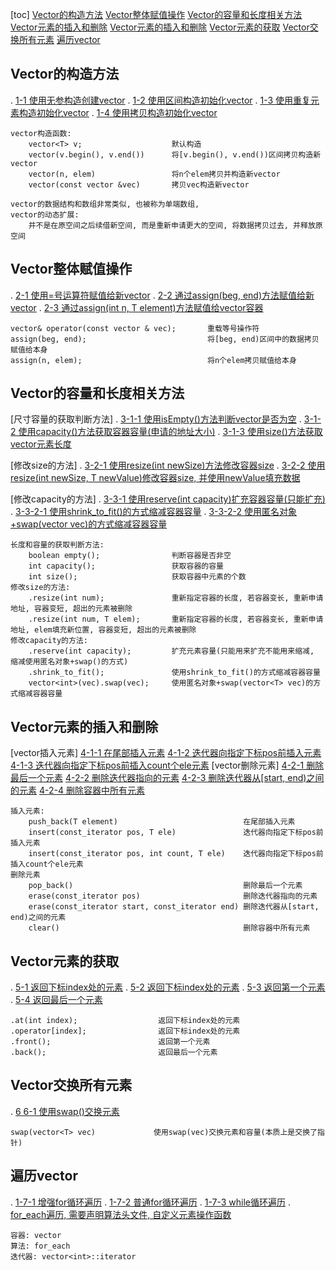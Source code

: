 [toc]
    [Vector的构造方法](#Vector的构造方法)
    [Vector整体赋值操作](#Vector整体赋值操作)
    [Vector的容量和长度相关方法](#Vector的容量和长度相关方法)
    [Vector元素的插入和删除](#Vector元素的插入和删除)
    [Vector元素的插入和删除](#Vector元素的插入和删除)
    [Vector元素的获取](#Vector元素的获取)
    [Vector交换所有元素](#Vector交换所有元素)
    [遍历vector](#遍历vector)

## Vector的构造方法
.   [1-1 使用无参构造创建vector](./_01_vectorConstructor/_1_vectorConstructor.cpp)
.   [1-2 使用区间构造初始化vector](./_01_vectorConstructor/_1_vectorConstructor.cpp)
.   [1-3 使用重复元素构造初始化vector](./_01_vectorConstructor/_1_vectorConstructor.cpp)
.   [1-4 使用拷贝构造初始化vector](./_01_vectorConstructor/_1_vectorConstructor.cpp)


    vector构造函数:
        vector<T> v;                    默认构造
        vector(v.begin(), v.end())      将[v.begin(), v.end())区间拷贝构造新vector
        vector(n, elem)                 将n个elem拷贝并构造新vector
        vector(const vector &vec)       拷贝vec构造新vector

    vector的数据结构和数组非常类似, 也被称为单端数组,
    vector的动态扩展:
        并不是在原空间之后续借新空间, 而是重新申请更大的空间, 将数据拷贝过去, 并释放原空间

## Vector整体赋值操作
.   [2-1 使用=号运算符赋值给新vector](./_02_vectorAssign/_1_vectorAssgin.cpp)
.   [2-2 通过assign(beg, end)方法赋值给新vector](./_02_vectorAssign/_1_vectorAssgin.cpp)
.   [2-3 通过assign(int n, T element)方法赋值给vector容器](./_02_vectorAssign/_1_vectorAssgin.cpp)

    vector& operator(const vector & vec);       重载等号操作符
    assign(beg, end);                           将[beg, end)区间中的数据拷贝赋值给本身
    assign(n, elem);                            将n个elem拷贝赋值给本身

## Vector的容量和长度相关方法
[尺寸容量的获取判断方法]
.   [3-1-1 使用isEmpty()方法判断vector是否为空](./_03_capacitySizeMethodOfVector/_1_capacitySizeMethodOfVec.cpp)
.   [3-1-2 使用capacity()方法获取容器容量(申请的地址大小)](./_03_capacitySizeMethodOfVector/_1_capacitySizeMethodOfVec.cpp)
.   [3-1-3 使用size()方法获取vector元素长度](./_03_capacitySizeMethodOfVector/_1_capacitySizeMethodOfVec.cpp)

[修改size的方法]
.   [3-2-1 使用resize(int newSize)方法修改容器size](./_03_capacitySizeMethodOfVector/_1_capacitySizeMethodOfVec.cpp)
.   [3-2-2 使用resize(int newSize, T newValue)修改容器size, 并使用newValue填充数据](./_03_capacitySizeMethodOfVector/_1_capacitySizeMethodOfVec.cpp)

[修改capacity的方法]
.   [3-3-1 使用reserve(int capacity)扩充容器容量(只能扩充)](./_03_capacitySizeMethodOfVector/_1_capacitySizeMethodOfVec.cpp)
.   [3-3-2-1 使用shrink_to_fit()的方式缩减容器容量](./_03_capacitySizeMethodOfVector/_1_capacitySizeMethodOfVec.cpp)
.   [3-3-2-2 使用匿名对象+swap(vector<T> vec)的方式缩减容器容量](./_03_capacitySizeMethodOfVector/_1_capacitySizeMethodOfVec.cpp)

    长度和容量的获取判断方法:
        boolean empty();                判断容器是否非空
        int capacity();                 获取容器的容量
        int size();                     获取容器中元素的个数
    修改size的方法:
        .resize(int num);               重新指定容器的长度, 若容器变长, 重新申请地址, 容器变短, 超出的元素被删除
        .resize(int num, T elem);       重新指定容器的长度, 若容器变长, 重新申请地址, elem填充新位置, 容器变短, 超出的元素被删除
    修改capacity的方法:
        .reserve(int capacity);         扩充元素容量(只能用来扩充不能用来缩减, 缩减使用匿名对象+swap()的方式)
        .shrink_to_fit();               使用shrink_to_fit()的方式缩减容器容量
        vector<int>(vec).swap(vec);     使用匿名对象+swap(vector<T> vec)的方式缩减容器容量
        

## Vector元素的插入和删除
[vector插入元素]
    [4-1-1 在尾部插入元素](./_04_vectorInsertDelete/_1_vectorInsertDelete.cpp)
    [4-1-2 迭代器向指定下标pos前插入元素](./_04_vectorInsertDelete/_1_vectorInsertDelete.cpp)
    [4-1-3 迭代器向指定下标pos前插入count个ele元素](./_04_vectorInsertDelete/_1_vectorInsertDelete.cpp)
[vector删除元素]
    [4-2-1 删除最后一个元素](./_04_vectorInsertDelete/_1_vectorInsertDelete.cpp)
    [4-2-2 删除迭代器指向的元素](./_04_vectorInsertDelete/_1_vectorInsertDelete.cpp)
    [4-2-3 删除迭代器从\[start, end)之间的元素](./_04_vectorInsertDelete/_1_vectorInsertDelete.cpp)
    [4-2-4 删除容器中所有元素](./_04_vectorInsertDelete/_1_vectorInsertDelete.cpp)


    插入元素:
        push_back(T element)                            在尾部插入元素
        insert(const_iterator pos, T ele)               迭代器向指定下标pos前插入元素
        insert(const_iterator pos, int count, T ele)    迭代器向指定下标pos前插入count个ele元素
    删除元素
        pop_back()                                      删除最后一个元素
        erase(const_iterator pos)                       删除迭代器指向的元素
        erase(const_iterator start, const_iterator end) 删除迭代器从[start, end)之间的元素
        clear()                                         删除容器中所有元素


## Vector元素的获取
.   [5-1 返回下标index处的元素](./_05_vectorGetEle/_1_vectorGetEle.cpp)
.   [5-2 返回下标index处的元素](./_05_vectorGetEle/_1_vectorGetEle.cpp)
.   [5-3 返回第一个元素](./_05_vectorGetEle/_1_vectorGetEle.cpp)
.   [5-4 返回最后一个元素](./_05_vectorGetEle/_1_vectorGetEle.cpp)


    .at(int index);                  返回下标index处的元素
    .operator[index];                返回下标index处的元素
    .front();                        返回第一个元素
    .back();                         返回最后一个元素

## Vector交换所有元素
.   [6 6-1 使用swap()交换元素](./_06_vectorSwapAllEles/_1_vectorSwapAllEles.cpp)

    swap(vector<T> vec)             使用swap(vec)交换元素和容量(本质上是交换了指针) 

## 遍历vector
.   [1-7-1 增强for循环遍历](./_07_foreachVector/_1_foreachVertor.cpp)
.   [1-7-2 普通for循环遍历](./_07_foreachVector/_1_foreachVertor.cpp)
.   [1-7-3 while循环遍历](./_07_foreachVector/_1_foreachVertor.cpp)
.   [for_each遍历, 需要声明算法头文件, 自定义元素操作函数](./_07_foreachVector/_1_foreachVertor.cpp)
    
    容器: vector
    算法: for_each
    迭代器: vector<int>::iterator

